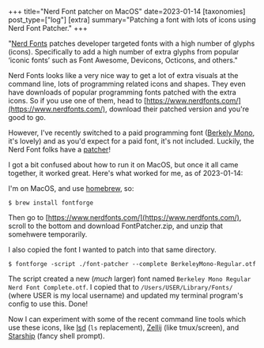+++
title="Nerd Font patcher on MacOS"
date=2023-01-14
[taxonomies] 
post_type=["log"]
[extra] 
summary="Patching a font with lots of icons using Nerd Font Patcher." 
+++

"[Nerd Fonts](https://www.nerdfonts.com/) patches developer targeted fonts with a high number of glyphs (icons). Specifically to add a high number of extra glyphs from popular ‘iconic fonts’ such as Font Awesome, Devicons, Octicons, and others."

Nerd Fonts looks like a very nice way to get a lot of extra visuals at the command line, lots of programming related icons and shapes. They even have downloads of popular programming fonts patched with the extra icons. So if you use one of them, head to [https://www.nerdfonts.com/](https://www.nerdfonts.com/), download their patched version and you're good to go.

However, I've recently switched to a paid programming font ([Berkely Mono](https://berkeleygraphics.com/typefaces/berkeley-mono/), it's lovely) and as you'd expect for a paid font, it's not included. Luckily, the Nerd Font folks have a [patcher](https://github.com/ryanoasis/nerd-fonts#font-patcher)! 

I got a bit confused about how to run it on MacOS, but once it all came together, it worked great. Here's what worked for me, as of 2023-01-14:

I'm on MacOS, and use [homebrew](https://brew.sh), so: 

```
$ brew install fontforge
```

Then go to [https://www.nerdfonts.com/](https://www.nerdfonts.com/), scroll to the bottom and download FontPatcher.zip, and unzip that somehwere temporarily. 

I also copied the font I wanted to patch into that same directory. 

```
$ fontforge -script ./font-patcher --complete BerkeleyMono-Regular.otf
```

The script created a new (*much* larger) font named `Berkeley Mono Regular Nerd Font Complete.otf`. I copied that to `/Users/USER/Library/Fonts/` (where USER is my local username) and updated my terminal program's config to use this. Done! 

Now I can experiment with some of the recent command line tools which use these icons, like [lsd](https://github.com/Peltoche/lsd) (`ls` replacement), [Zellij](https://zellij.dev) (like tmux/screen), and [Starship](https://starship.rs) (fancy shell prompt).
